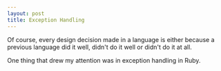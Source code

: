 ```yaml
---
layout: post
title: Exception Handling
---
```


Of course, every design decision made in a language is either because a previous language did it well, didn't do it well or didn't do it at all.

One thing that drew my attention was in exception handling in Ruby.